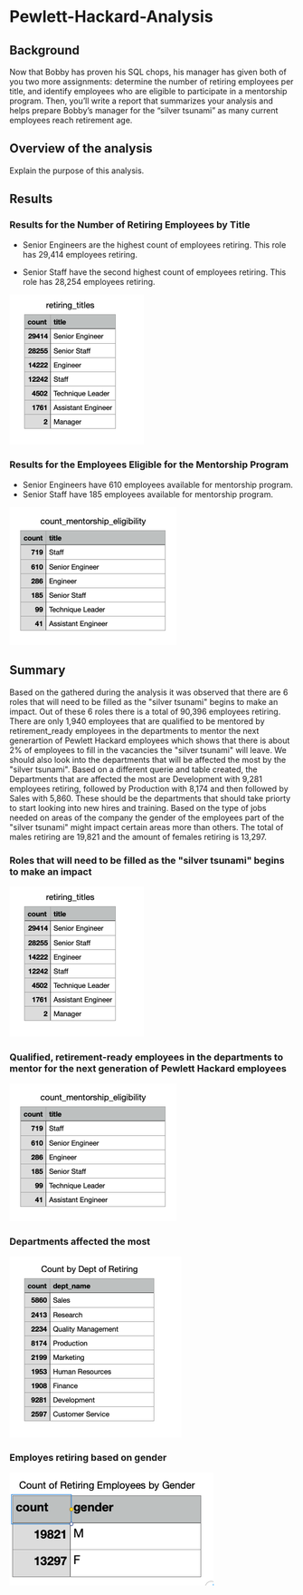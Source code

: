 # Pewlett-Hackard-Analysis

## Background
Now that Bobby has proven his SQL chops, his manager has given both of you two more assignments: determine the number of retiring employees per title, and identify employees who are eligible to participate in a mentorship program. Then, you’ll write a report that summarizes your analysis and helps prepare Bobby’s manager for the “silver tsunami” as many current employees reach retirement age.

## Overview of the analysis

Explain the purpose of this analysis.

## Results

### Results for the Number of Retiring Employees by Title

- Senior Engineers are the highest count of employees retiring. This role has  29,414 employees retiring. 

- Senior Staff have the second highest count of employees retiring. This role has 28,254 employees retiring. 

![alt text](https://github.com/sandramcardona/Pewlett-Hackard-Analysis/blob/main/Pewlett_Hackard_Analysis/Images/Employee_retiring_titles.png)

### Results for the Employees Eligible for the Mentorship Program

- Senior Engineers have 610 employees available for mentorship program.
- Senior Staff have 185 employees available for mentorship program.

![alt text](https://github.com/sandramcardona/Pewlett-Hackard-Analysis/blob/main/Pewlett_Hackard_Analysis/Images/Employee_mentoring_titles.png)

## Summary

Based on the  gathered during the analysis it was observed that there are 6 roles that will need to be filled as the "silver tsunami" begins to make an impact. Out of these 6 roles there is a total of 90,396 employees retiring. There are only 1,940 employees that are qualified to be mentored by retirement_ready employees in the departments to mentor the next generartion of Pewlett Hackard employees which shows that there is about 2% of employees to fill in the vacancies the "silver tsunami" will leave. We should also look into the departments that will be affected the most by the "silver tsunami". Based on a different querie and table created, the Departments that are affected the most are Development with 9,281 employees retiring, followed by Production with 8,174 and then followed by Sales with 5,860. These should be the departments that should take priorty to start looking into new hires and training. Based on the type of jobs needed on areas of the company the gender of the employees part of the "silver tsunami" might impact certain areas more than others. The total of males retiring are 19,821 and the amount of females retiring is 13,297. 

### Roles that will need to be filled as the "silver tsunami" begins to make an impact

![alt text](https://github.com/sandramcardona/Pewlett-Hackard-Analysis/blob/main/Pewlett_Hackard_Analysis/Images/Employee_retiring_titles.png)

### Qualified, retirement-ready employees in the departments to mentor for the next generation of Pewlett Hackard employees

![alt text](https://github.com/sandramcardona/Pewlett-Hackard-Analysis/blob/main/Pewlett_Hackard_Analysis/Images/Employee_mentoring_titles.png)

### Departments affected the most

![alt text](https://github.com/sandramcardona/Pewlett-Hackard-Analysis/blob/main/Pewlett_Hackard_Analysis/Images/Employee_retiring_by_Dept.png)

### Employes retiring based on gender

![alt text](https://github.com/sandramcardona/Pewlett-Hackard-Analysis/blob/main/Pewlett_Hackard_Analysis/Images/Employee_retiring_by_gender.png)
